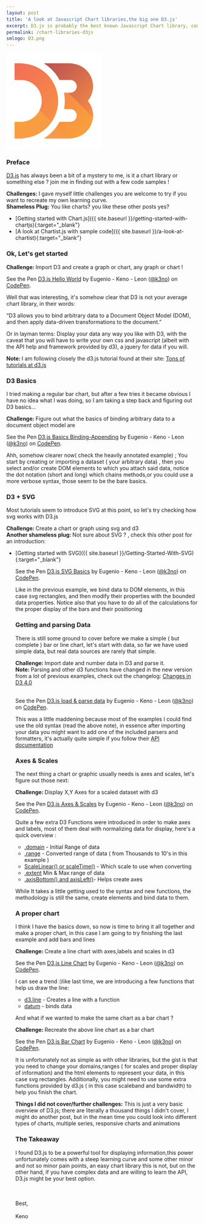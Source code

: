 ```yaml
---
layout: post
title: 'A look at Javascript Chart libraries,the big one D3.js'
excerpt: D3.js is probably the best known Javascript Chart library, come check out the basics of working with the beast !
permalink: /chart-libraries-d3js
smlogo: D3.png
---
```


<div class="text-center"><img src="assets/images/d3Logo.png" alt="D3.js"></div>

<h3 class="fancy">Preface</h3>

<a href="https://d3js.org" target="_blank">D3.js</a> has always been a bit of a mystery to me, is it a chart library or something else ? join me in finding out with a few code samples !

<div class="challenge"> <b>Challenges: </b> I gave myself little challenges you are welcome to try if you want to recreate my own learning curve.</div>

<div class="speechBubble"><b>Shameless Plug:</b> You like charts? you like these other posts yes?
</div>



- [Getting started with Chart.js]({{ site.baseurl }}/getting-started-with-chartjs){:target="_blank"}
- [A look at Chartist.js with sample code]({{ site.baseurl }}/a-look-at-chartist){:target="_blank"}


<h3 class="fancy">Ok, Let's get started</h3>

<div class="challenge"> <b>Challenge: </b> Import D3 and create a graph or chart, any graph or chart !</div>


<p data-height="440" data-theme-id="0" data-slug-hash="ZpOxbA" data-default-tab="js,result" data-user="k3no" data-embed-version="2" class="codepen">See the Pen <a href="http://codepen.io/k3no/pen/ZpOxbA/">D3.js Hello World</a> by Eugenio - Keno -  Leon (<a href="http://codepen.io/k3no">@k3no</a>) on <a href="http://codepen.io">CodePen</a>.</p>
<script async src="//assets.codepen.io/assets/embed/ei.js"></script>

Well that was interesting, it's somehow clear that D3 is not your average chart library, in their words:

<span class="quote"><span class="qBefore">&ldquo;</span>D3 allows you to bind arbitrary data to a Document Object Model (DOM), and then apply data-driven transformations to the document.<span class="qAfter">&rdquo;</span></span>

Or in layman terms: Display your data any way you like with D3, with the caveat that you will have to write your own css and javascript (albeit with the API help and framework provided by d3), a jquery for data if you will.

<div class="note"> <b>Note: </b> I am following closely the d3.js tutorial found at their site:
<a href="https://github.com/d3/d3/wiki/Tutorials" target="_blank">Tons of tutorials at d3.js</a>
</div>



<h3 class="fancy">D3 Basics</h3>

I tried making a regular bar chart, but after a few tries it became obvious I have no idea what I was doing, so I am taking a step back and figuring out D3 basics...

<div class="challenge"> <b>Challenge: </b> Figure out what the basics of binding arbitrary data to a document object model are</div>

<p data-height="543" data-theme-id="0" data-slug-hash="XjKOdN" data-default-tab="js,result" data-user="k3no" data-embed-version="2" class="codepen">See the Pen <a href="http://codepen.io/k3no/pen/XjKOdN/">D3.js Basics Binding-Appending</a> by Eugenio - Keno -  Leon (<a href="http://codepen.io/k3no">@k3no</a>) on <a href="http://codepen.io">CodePen</a>.</p>
<script async src="//assets.codepen.io/assets/embed/ei.js"></script>

Ahh, somehow clearer now( check the heavily annotated example) ; You start by creating or importing a dataset ( <span class="hl">your arbitrary data</span>) , then you select and/or create DOM elements to which you attach said data, <span class="hl">notice the dot notation</span> (short and long) which chains methods,or you could use a more verbose syntax, those seem to be the bare basics.  

<h3 class="fancy">D3 + SVG</h3>

Most tutorials seem to introduce SVG at this point, so let's try checking how svg works with D3.js

<div class="challenge"> <b>Challenge: </b> Create a chart or graph using svg and d3</div>

<div class="speechBubble"><b> Another shameless plug: </b> Not sure about SVG ? , check this other post for an introduction:
</div>

- [Getting started with SVG]({{ site.baseurl }}/Getting-Started-With-SVG){:target="_blank"}
<ul class="indented">


<p data-height="300" data-theme-id="0" data-slug-hash="vXKryx" data-default-tab="js,result" data-user="k3no" data-embed-version="2" class="codepen">See the Pen <a href="http://codepen.io/k3no/pen/vXKryx/">D3.js SVG Basics</a> by Eugenio - Keno -  Leon (<a href="http://codepen.io/k3no">@k3no</a>) on <a href="http://codepen.io">CodePen</a>.</p>
<script async src="//assets.codepen.io/assets/embed/ei.js"></script>

Like in the previous example, <span class="hl">we bind data to DOM elements</span>, in this case svg rectangles, and then modify their properties with the bounded data properties. Notice also that you have to do all of the calculations for the proper display of the bars and their positioning


<h3 class="fancy"> Getting and parsing Data</h3>

There is still some ground to cover before we make a simple ( but complete ) bar or line chart, let's start with data, so far we have used simple data, but real data sources are rarely that simple.

<div class="challenge"> <b>Challenge: </b> Import date and number data in D3 and parse it.</div>

<div class="note"> <b>Note: </b> Parsing and other d3 functions have changed in the new version from a lot of previous examples, check out the changelog:
<a href="https://github.com/d3/d3/blob/master/CHANGES.md#arrays-d3-array" target="_blank">Changes in D3 4.0</a>
</div>

<br/>

<p data-height="484" data-theme-id="0" data-slug-hash="EggVBJ" data-default-tab="js,result" data-user="k3no" data-embed-version="2" class="codepen">See the Pen <a href="http://codepen.io/k3no/pen/EggVBJ/">D3.js load & parse data</a> by Eugenio - Keno -  Leon (<a href="http://codepen.io/k3no">@k3no</a>) on <a href="http://codepen.io">CodePen</a>.</p>
<script async src="//assets.codepen.io/assets/embed/ei.js"></script>

This was a little maddening because most of the examples I could find use the old syntax (read the above note), in essence after importing your data you might want to add one of the included parsers and formatters, it's actually quite simple if you follow their <a href="https://github.com/d3/d3-time-format#timeParse" target="_blank">API documentation</a>


<h3 class="fancy">Axes & Scales</h3>

The next thing a chart or graphic usually needs is axes and scales, let's figure out those next:

<div class="challenge"> <b>Challenge: </b> Display X,Y Axes for a scaled dataset with d3</div>

<p data-height="500" data-theme-id="0" data-slug-hash="qaagOA" data-default-tab="result" data-user="k3no" data-embed-version="2" class="codepen">See the Pen <a href="http://codepen.io/k3no/pen/qaagOA/">D3.js Axes & Scales</a> by Eugenio - Keno -  Leon (<a href="http://codepen.io/k3no">@k3no</a>) on <a href="http://codepen.io">CodePen</a>.</p>
<script async src="//assets.codepen.io/assets/embed/ei.js"></script>

Quite a few extra D3 Functions were introduced in order to make axes and labels, most of them deal with normalizing data for display, here's a quick overview :

<ul>
<li><a href="https://github.com/d3/d3-scale#continuous_domain" target="_blank">.domain</a> - Initial Range of data</li>
<li><a href="https://github.com/d3/d3-scale#continuous_range" target="_blank">.range</a> - Converted range of data ( from Thousands to 10's in this example )</li>
<li><a href="https://github.com/d3/d3-scale#linear-scales" target="_blank">ScaleLinear() or scaleTime()</a> - Which scale to use when converting</li>
<li><a href="https://github.com/d3/d3-array#extent" target="_blank">.extent</a> Min & Max range of data</li>
<li><a href="https://github.com/d3/d3-axis" target="_blank">.axisBottom() and axisLeft()</a>- Helps create axes</li>
</ul>

While It takes a little getting used to the syntax and new functions, the methodology is still the same, create elements and bind data to them.

<h3 class="fancy">A proper chart</h3>

I think I have the basics down, so now is time to bring it all together and make a proper chart, in this case I am going to try finishing the last example and add bars and lines

<div class="challenge"> <b>Challenge: </b>Create a line chart with axes,labels and scales in d3 </div>

<p data-height="500" data-theme-id="0" data-slug-hash="wzgvwb" data-default-tab="result" data-user="k3no" data-embed-version="2" class="codepen">See the Pen <a href="http://codepen.io/k3no/pen/wzgvwb/">D3.js Line Chart</a> by Eugenio - Keno -  Leon (<a href="http://codepen.io/k3no">@k3no</a>) on <a href="http://codepen.io">CodePen</a>.</p>
<script async src="//assets.codepen.io/assets/embed/ei.js"></script>

I can see a trend :)like last time, we are introducing a few functions that help us draw the line:

<ul>
<li><a href="https://github.com/d3/d3-shape/blob/master/README.md#lines" target="_blank">d3.line</a> - Creates a line with a function</li>
<li><a href="https://github.com/d3/d3-selection/blob/master/README.md#selection_datum" target="_blank">datum</a> - binds data </li>
</ul>

And what if we wanted to make the same chart as a bar chart ?

<div class="challenge"> <b>Challenge: </b> Recreate the above line chart as a bar chart</div>

<p data-height="500" data-theme-id="0" data-slug-hash="wzgvNG" data-default-tab="result" data-user="k3no" data-embed-version="2" class="codepen">See the Pen <a href="http://codepen.io/k3no/pen/wzgvNG/">D3.js Bar Chart</a> by Eugenio - Keno -  Leon (<a href="http://codepen.io/k3no">@k3no</a>) on <a href="http://codepen.io">CodePen</a>.</p>
<script async src="//assets.codepen.io/assets/embed/ei.js"></script>

It is unfortunately not as simple as with other libraries, but the gist is that you need to change your domains,ranges ( for scales and proper display of information) and the html elements to represent your data, in this case svg rectangles. Additionally, you might need to use some extra functions provided by d3.js ( in this case scaleband and bandwidth) to help you finish the chart.

<div class="challenge"><b>Things I did not cover/further challenges:</b> This is just a very basic overview of D3.js; there are literally a thousand things I didn't cover, I might do another post, but in the mean time you could look into different types of charts, multiple series, responsive charts and animations</div>


<h3 class="fancy">The Takeaway</h3>

I found D3.js to be a powerful tool for displaying information,this power unfortunately comes with a steep learning curve and some other minor and not so minor pain points, an easy chart library this is not, but on the other hand, if you have complex data and are willing to learn the API, D3.js might be your best option.

<br/>
<br/>
Best,
<br/>
<br/>
Keno
